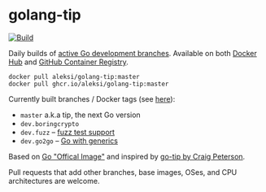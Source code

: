 # golang-tip

[![Build](https://github.com/AlekSi/golang-tip/actions/workflows/build.yml/badge.svg)](https://github.com/AlekSi/golang-tip/actions/workflows/build.yml)

Daily builds of [active Go development branches](https://github.com/golang/go/branches/active).
Available on both [Docker Hub](https://hub.docker.com/r/aleksi/golang-tip)
and [GitHub Container Registry](https://github.com/users/AlekSi/packages/container/package/golang-tip).

```
docker pull aleksi/golang-tip:master
docker pull ghcr.io/aleksi/golang-tip:master
```

Currently built branches / Docker tags (see [here](https://github.com/AlekSi/golang-tip/blob/main/.github/workflows/build.yml)):
* `master` a.k.a tip, the next Go version
* `dev.boringcrypto`
* `dev.fuzz` – [fuzz test support](https://github.com/golang/go/issues/44551)
* `dev.go2go` – [Go with generics](https://github.com/golang/go/issues?q=label%3Agenerics)

Based on [Go "Offical Image"](https://github.com/docker-library/golang) and inspired by [go-tip by Craig Peterson](https://github.com/captncraig/go-tip).

Pull requests that add other branches, base images, OSes, and CPU architectures are welcome.
